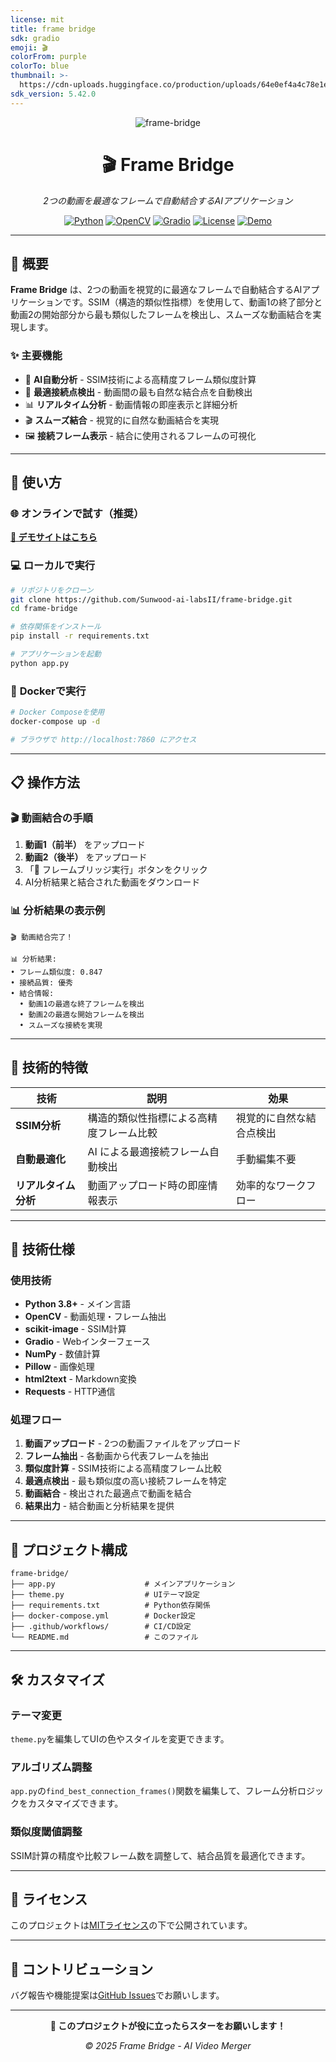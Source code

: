 ```yaml
---
license: mit
title: frame bridge
sdk: gradio
emoji: 🎬
colorFrom: purple
colorTo: blue
thumbnail: >-
  https://cdn-uploads.huggingface.co/production/uploads/64e0ef4a4c78e1eba5178d7a/BZfofcX1vEF7kwWQ0i-uB.png
sdk_version: 5.42.0
---
```


<div align="center">

![frame-bridge](https://github.com/user-attachments/assets/05977e5b-3e63-4ed2-a5f6-74ada8943994)

# 🎬 Frame Bridge

*2つの動画を最適なフレームで自動結合するAIアプリケーション*

[![Python](https://img.shields.io/badge/Python-3.8+-3776AB?style=for-the-badge&logo=python&logoColor=white)](https://python.org)
[![OpenCV](https://img.shields.io/badge/OpenCV-4.8+-5C3EE8?style=for-the-badge&logo=opencv&logoColor=white)](https://opencv.org)
[![Gradio](https://img.shields.io/badge/Gradio-5.42+-FF6B6B?style=for-the-badge&logo=gradio&logoColor=white)](https://gradio.app)
[![License](https://img.shields.io/badge/License-MIT-green?style=for-the-badge)](LICENSE)
[![Demo](https://img.shields.io/badge/🚀%20デモサイト-Live-orange?style=for-the-badge)](https://huggingface.co/spaces/MakiAi/frame-bridge)

</div>

---

## 🌟 概要

**Frame Bridge** は、2つの動画を視覚的に最適なフレームで自動結合するAIアプリケーションです。SSIM（構造的類似性指標）を使用して、動画1の終了部分と動画2の開始部分から最も類似したフレームを検出し、スムーズな動画結合を実現します。

### ✨ **主要機能**

- 🤖 **AI自動分析** - SSIM技術による高精度フレーム類似度計算
- 🎯 **最適接続点検出** - 動画間の最も自然な結合点を自動検出
- 📊 **リアルタイム分析** - 動画情報の即座表示と詳細分析
- 🎬 **スムーズ結合** - 視覚的に自然な動画結合を実現
- 🖼️ **接続フレーム表示** - 結合に使用されるフレームの可視化

---

## 🚀 使い方

### 🌐 **オンラインで試す（推奨）**
**[🚀 デモサイトはこちら](https://huggingface.co/spaces/MakiAi/frame-bridge)**

### 💻 **ローカルで実行**

```bash
# リポジトリをクローン
git clone https://github.com/Sunwood-ai-labsII/frame-bridge.git
cd frame-bridge

# 依存関係をインストール
pip install -r requirements.txt

# アプリケーションを起動
python app.py
```

### 🐳 **Dockerで実行**

```bash
# Docker Composeを使用
docker-compose up -d

# ブラウザで http://localhost:7860 にアクセス
```

---

## 📋 操作方法

### 🎬 **動画結合の手順**
1. **動画1（前半）** をアップロード
2. **動画2（後半）** をアップロード  
3. 「🌉 フレームブリッジ実行」ボタンをクリック
4. AI分析結果と結合された動画をダウンロード

### 📊 **分析結果の表示例**
```
🎬 動画結合完了！

📊 分析結果:
• フレーム類似度: 0.847
• 接続品質: 優秀
• 結合情報:
  • 動画1の最適な終了フレームを検出
  • 動画2の最適な開始フレームを検出
  • スムーズな接続を実現
```

---

## 🎯 技術的特徴

| 技術 | 説明 | 効果 |
|------|------|------|
| **SSIM分析** | 構造的類似性指標による高精度フレーム比較 | 視覚的に自然な結合点検出 |
| **自動最適化** | AI による最適接続フレーム自動検出 | 手動編集不要 |
| **リアルタイム分析** | 動画アップロード時の即座情報表示 | 効率的なワークフロー |

---

## 🔧 技術仕様

### **使用技術**
- **Python 3.8+** - メイン言語
- **OpenCV** - 動画処理・フレーム抽出
- **scikit-image** - SSIM計算
- **Gradio** - Webインターフェース
- **NumPy** - 数値計算
- **Pillow** - 画像処理
- **html2text** - Markdown変換
- **Requests** - HTTP通信

### **処理フロー**
1. **動画アップロード** - 2つの動画ファイルをアップロード
2. **フレーム抽出** - 各動画から代表フレームを抽出
3. **類似度計算** - SSIM技術による高精度フレーム比較
4. **最適点検出** - 最も類似度の高い接続フレームを特定
5. **動画結合** - 検出された最適点で動画を結合
6. **結果出力** - 結合動画と分析結果を提供

---

## 📁 プロジェクト構成

```
frame-bridge/
├── app.py                    # メインアプリケーション
├── theme.py                  # UIテーマ設定
├── requirements.txt          # Python依存関係
├── docker-compose.yml        # Docker設定
├── .github/workflows/        # CI/CD設定
└── README.md                 # このファイル
```

---

## 🛠️ カスタマイズ

### **テーマ変更**
`theme.py`を編集してUIの色やスタイルを変更できます。

### **アルゴリズム調整**
`app.py`の`find_best_connection_frames()`関数を編集して、フレーム分析ロジックをカスタマイズできます。

### **類似度閾値調整**
SSIM計算の精度や比較フレーム数を調整して、結合品質を最適化できます。

---

## 📄 ライセンス

このプロジェクトは[MITライセンス](LICENSE)の下で公開されています。

---

## 🤝 コントリビューション

バグ報告や機能提案は[GitHub Issues](https://github.com/Sunwood-ai-labsII/frame-bridge/issues)でお願いします。

---

<div align="center">

**🌟 このプロジェクトが役に立ったらスターをお願いします！**

*© 2025 Frame Bridge - AI Video Merger*

</div>
